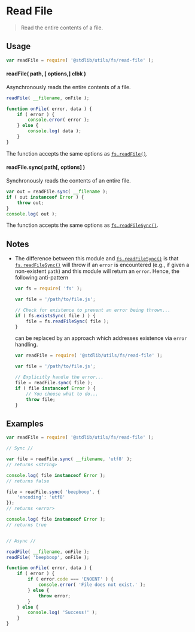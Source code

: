 Read File
===

> Read the entire contents of a file.


<!-- <usage> -->

## Usage

``` javascript
var readFile = require( '@stdlib/utils/fs/read-file' );
```

#### readFile( path, \[ options,\] clbk )

Asynchronously reads the entire contents of a file.

``` javascript
readFile( __filename, onFile );

function onFile( error, data ) {
    if ( error ) {
        console.error( error );
    } else {
        console.log( data );
    }
}
```

The function accepts the same options as [`fs.readFile()`][fs-read-file].


#### readFile.sync( path\[, options\] )

Synchronously reads the contents of an entire file.

``` javascript
var out = readFile.sync( __filename );
if ( out instanceof Error ) {
    throw out;
}
console.log( out );
```

The function accepts the same options as [`fs.readFileSync()`][fs-read-file-sync].

<!-- </usage> -->


<!-- <notes> -->

## Notes

*   The difference between this module and [`fs.readFileSync()`][fs-read-file-sync] is that [`fs.readFileSync()`][fs-read-file-sync] will throw if an `error` is encountered (e.g., if given a non-existent `path`) and this module will return an `error`. Hence, the following anti-pattern

    ``` javascript
    var fs = require( 'fs' );

    var file = '/path/to/file.js';

    // Check for existence to prevent an error being thrown...
    if ( fs.existsSync( file ) ) {
        file = fs.readFileSync( file );
    }
    ```

    can be replaced by an approach which addresses existence via `error` handling.

    ``` javascript
    var readFile = require( '@stdlib/utils/fs/read-file' );

    var file = '/path/to/file.js';

    // Explicitly handle the error...
    file = readFile.sync( file );
    if ( file instanceof Error ) {
        // You choose what to do...
        throw file;
    }
    ```

<!-- </notes> -->


<!-- <examples> -->

## Examples

``` javascript
var readFile = require( '@stdlib/utils/fs/read-file' );

// Sync //

var file = readFile.sync( __filename, 'utf8' );
// returns <string>

console.log( file instanceof Error );
// returns false

file = readFile.sync( 'beepboop', {
    'encoding': 'utf8'
});
// returns <error>

console.log( file instanceof Error );
// returns true


// Async //

readFile( __filename, onFile );
readFile( 'beepboop', onFile );

function onFile( error, data ) {
    if ( error ) {
        if ( error.code === 'ENOENT' ) {
            console.error( 'File does not exist.' );
        } else {
            throw error;
        }
    } else {
        console.log( 'Success!' );
    }
}
```

<!-- </examples> -->


<!-- <links> -->

[fs-read-file]: https://nodejs.org/api/fs.html#fs_fs_readfile_filename_options_callback
[fs-read-file-sync]: https://nodejs.org/api/fs.html#fs_fs_readfilesync_filename_options

<!-- </links> -->
